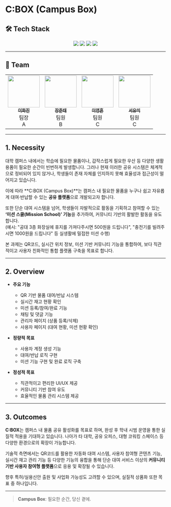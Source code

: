 # C:BOX (Campus Box)

## 🛠️ Tech Stack

<p align="center">
  <img src="https://img.shields.io/badge/Flutter-02569B?style=for-the-badge&logo=Flutter&logoColor=white"/>
  <img src="https://img.shields.io/badge/Dart-0175C2?style=for-the-badge&logo=Dart&logoColor=white"/>
  <img src="https://img.shields.io/badge/Spring%20Boot-6DB33F?style=for-the-badge&logo=Spring-Boot&logoColor=white"/>
  <img src="https://img.shields.io/badge/MySQL-4479A1?style=for-the-badge&logo=MySQL&logoColor=white"/>
</p>

---

## 👥 Team

<table>
  <tr>
    <td align="center">
      <a href="https://github.com/leewajin">
        <img src="https://avatars.githubusercontent.com/leewajin" width="100px;" alt=""/>
        <br />
        <sub><b>이화진</b></sub>
      </a>
      <br />팀장<br /> A
    </td>
    <td align="center">
      <a href="https://github.com/jangjuntae">
        <img src="https://avatars.githubusercontent.com/jangjuntae" width="100px;" alt=""/>
        <br />
        <sub><b>장준태</b></sub>
      </a>
      <br />팀원<br />B
    </td>
    <td align="center">
      <a href="https://github.com/eongeung">
        <img src="https://avatars.githubusercontent.com/eongeung" width="100px;" alt=""/>
        <br />
        <sub><b>이영흔</b></sub>
      </a>
      <br />팀원<br />C
    </td>
    <td align="center">
      <a href="https://github.com/seoyoomi">
        <img src="https://avatars.githubusercontent.com/seoyoomi" width="100px;" alt=""/>
        <br />
        <sub><b>서유미</b></sub>
      </a>
      <br />팀원<br />C
    </td>
  </tr>
</table>


---
## 1. Necessity

대학 캠퍼스 내에서는 학습에 필요한 물품이나, 갑작스럽게 필요한 우산 등 다양한 생활 용품이 필요한 순간이 빈번하게 발생합니다. 그러나 현재 이러한 공유 시스템은 체계적으로 정비되어 있지 않거나, 학생들이 존재 자체를 인지하지 못해 효율성과 접근성이 떨어지고 있습니다.

이에 따라 **C:BOX (Campus Box)**는 캠퍼스 내 필요한 물품을 누구나 쉽고 자유롭게 대여·반납할 수 있는 **공유 플랫폼**으로 개발되고자 합니다.

또한 단순 대여 시스템을 넘어, 학생들이 자발적으로 활동을 기획하고 참여할 수 있는 **‘미션 스쿨(Mission School)’ 기능**을 추가하여, 커뮤니티 기반의 활발한 활동을 유도합니다.  
(예시: "공대 3층 화장실에 휴지를 가져다주시면 500원을 드립니다", "충전기를 빌려주시면 1000원을 드립니다" 등 실생활에 밀접한 미션 수행)

본 과제는 QR코드, 실시간 위치 정보, 미션 기반 커뮤니티 기능을 통합하여, 보다 직관적이고 사용자 친화적인 통합 플랫폼 구축을 목표로 합니다.

---

## 2. Overview

- **주요 기능**
  - QR 기반 물품 대여/반납 시스템
  - 실시간 재고 현황 확인
  - 미션 등록/참여/완료 기능
  - 채팅 및 댓글 기능
  - 관리자 페이지 (상품 등록/삭제)
  - 사용자 페이지 (대여 현황, 미션 현황 확인)

- **정량적 목표**
  - 사용자 계정 생성 기능
  - 대여/반납 로직 구현
  - 미션 기능 구현 및 완료 로직 구축

- **정성적 목표**
  - 직관적이고 편리한 UI/UX 제공
  - 커뮤니티 기반 참여 유도
  - 효율적인 물품 관리 시스템 제공

---

## 3. Outcomes

**C:BOX**는 캠퍼스 내 물품 공유 활성화를 목표로 하며, 완성 후 학내 시범 운영을 통한 실질적 적용을 기대하고 있습니다. 나아가 타 대학, 공유 오피스, 대형 코워킹 스페이스 등 다양한 환경으로의 확장이 가능합니다.

기술적 측면에서는 QR코드를 활용한 자동화 대여 시스템, 사용자 참여형 콘텐츠 기능, 실시간 재고 관리 기능 등 다양한 기능의 융합을 통해 단순 대여 서비스 이상의 **커뮤니티 기반 사용자 참여형 플랫폼**으로 응용 및 확장될 수 있습니다.

향후 특허/실용신안 출원 및 사업화 가능성도 고려할 수 있으며, 실질적 상품화 또한 목표 중 하나입니다.

---

> **Campus Box**: 필요한 순간, 당신 곁에.
